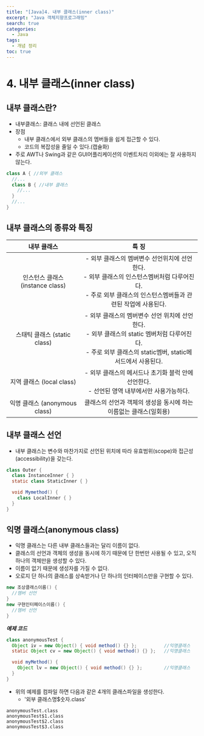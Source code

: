 ```yaml
---
title: "[Java]4. 내부 클래스(inner class)"
excerpt: "Java 객체지향프로그래밍"
search: true
categories:
  - Java
tags:
  - 개념 정리
toc: true
---
```


# 4. 내부 클래스(inner class)

## 내부 클래스란?
- 내부클래스: 클래스 내에 선언된 클래스
- 장점
  - 내부 클래스에서 외부 클래스의 멤버들을 쉽게 접근할 수 있다.
  - 코드의 복잡성을 줄일 수 있다.(캡슐화)
- 주로 AWT나 Swing과 같은 GUI어플리케이션의 이벤트처리 이외에는 잘 사용하지 않는다.

```java
class A { //외부 클래스
  //...
  class B { //내부 클래스
    //...
  }
  //...
}
```

## 내부 클래스의 종류와 특징

|            내부 클래스           |                                                                           특 징                                                                          |
|:--------------------------------:|:--------------------------------------------------------------------------------------------------------------------------------------------------------:|
| 인스턴스 클래스 (instance class) | - 외부 클래스의 멤버변수 선언위치에 선언한다. </br>- 외부 클래스의 인스턴스멤버처럼 다루어진다.</br> - 주로 외부 클래스의 인스턴스멤버들과 관련된 작업에 사용된다. |
|   스태틱 클래스 (static class)   |  - 외부 클래스의 멤버변수 선언 위치에 선언한다.</br> - 외부 클래스의 static 멤버처럼 다루어진다.</br> - 주로 외부 클래스의 static멤버, static메서드에서 사용된다.  |
|     지역 클래스 (local class)    |                                - 외부 클래스의 메서드나 초기화 블럭 안에 선언한다.</br> - 선언된 영역 내부에서만 사용가능하다.                                |
|   익명 클래스 (anonymous class)  |                                             클래스의 선언과 객체의 생성을 동시에 하는 이름없는 클래스(일회용)                                            |


## 내부 클래스 선언
- 내부 클래스는 변수와 마찬가지로 선언된 위치에 따라 유효범위(scope)와 접근성(accessibility)을 갖는다.

```java
class Outer {
  class InstanceInner { }
  static class StaticInner { }

  void Mymethod() {
    class LocalInner { }
  }
}
```

## 익명 클래스(anonymous class)
- 익명 클래스는 다른 내부 클래스들과는 달리 이름이 없다.
- 클래스의 선언과 객체의 생성을 동시에 하기 때문에 단 한번만 사용될 수 있고, 오직 하나의 객체만을 생성할 수 있다.
- 이름이 없기 때문에 생성자를 가질 수 없다.
- 오로지 단 하나의 클래스를 상속받거나 단 하나의 인터페이스만을 구현할 수 있다.

```java
new 조상클래스이름() {
  //멤버 선언
}
new 구현인터페이스이름() {
  //멤버 선언
}
```

___예제 코드___

```java
class anonymousTest {
  Object iv = new Object() { void method() {} };          //익명클래스
  static Object cv = new Object() { void method() {} };   //익명클래스

  void myMethod() {
    Object lv = new Object() { void method() {} };        //익명클래스
  }
}
```

- 위의 예제를 컴파일 하면 다음과 같은 4개의 클래스파일을 생성한다.
  - '외부 클래스명$숫자.class'

```
anonymousTest.class
anonymousTest$1.class
anonymousTest$2.class
anonymousTest$3.class
```
